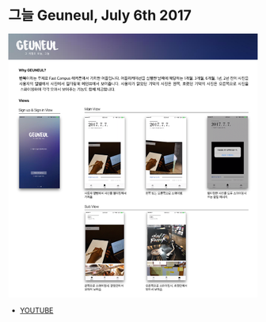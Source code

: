 # 그늘 Geuneul, July 6th 2017

![Geuneul](readme_Image.png)

- [YOUTUBE](https://www.youtube.com/watch?v=RHHhIxItCL4&feature=youtu.be)